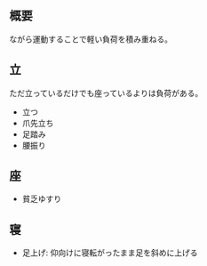 ## 概要

ながら運動することで軽い負荷を積み重ねる。

## 立

ただ立っているだけでも座っているよりは負荷がある。

- 立つ
- 爪先立ち
- 足踏み
- 腰振り

## 座

- 貧乏ゆすり

## 寝

- 足上げ: 仰向けに寝転がったまま足を斜めに上げる
